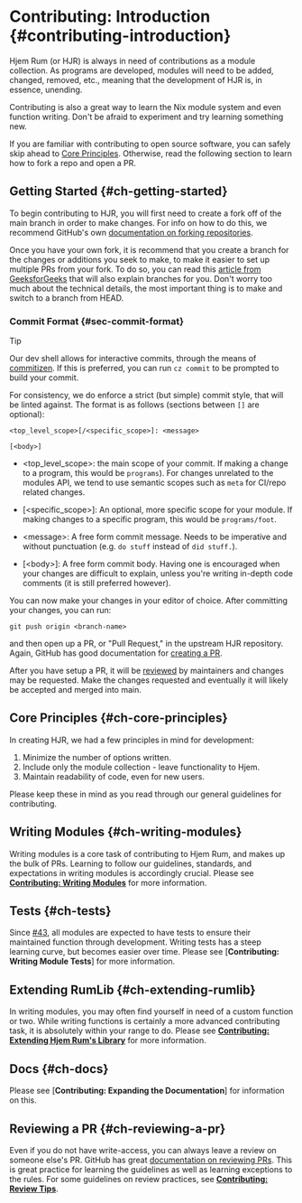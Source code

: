 # Contributing: Introduction {#contributing-introduction}

[commitizen]: https://github.com/commitizen-tools/commitizen
[article from GeeksforGeeks]: https://www.geeksforgeeks.org/how-to-create-a-new-branch-in-git/
[creating a PR]: https://docs.github.com/en/pull-requests/collaborating-with-pull-requests/proposing-changes-to-your-work-with-pull-requests/creating-a-pull-request
[documentation on forking repositories]: https://docs.github.com/en/pull-requests/collaborating-with-pull-requests/working-with-forks/fork-a-repo
[documentation on reviewing PRs]: https://docs.github.com/en/pull-requests/collaborating-with-pull-requests/reviewing-changes-in-pull-requests/reviewing-proposed-changes-in-a-pull-request
[Core Principles]: #ch-core-principles
[**Contributing: Writing Modules**]: ./writing-modules.html
[#43]: https://github.com/snugnug/hjem-rum/pull/43
[**Contributing: Setting Up Module Tests**]: ./testing.html
[**Contributing: Extending Hjem Rum's Library**]: ./rumlib.html
[**Contributign: Expanding the Documentation**]: ./docs.html
[reviewed]: #ch-reviewing-a-pr
[**Contributing: Review Tips**]: ./reviewing.html

Hjem Rum (or HJR) is always in need of contributions as a module collection. As
programs are developed, modules will need to be added, changed, removed, etc.,
meaning that the development of HJR is, in essence, unending.

Contributing is also a great way to learn the Nix module system and even
function writing. Don't be afraid to experiment and try learning something new.

If you are familiar with contributing to open source software, you can safely
skip ahead to [Core Principles]. Otherwise, read the following section to learn
how to fork a repo and open a PR.

## Getting Started {#ch-getting-started}

To begin contributing to HJR, you will first need to create a fork off of the
main branch in order to make changes. For info on how to do this, we recommend
GitHub's own [documentation on forking repositories].

Once you have your own fork, it is recommend that you create a branch for the
changes or additions you seek to make, to make it easier to set up multiple PRs
from your fork. To do so, you can read this [article from GeeksforGeeks] that
will also explain branches for you. Don't worry too much about the technical
details, the most important thing is to make and switch to a branch from HEAD.

### Commit Format {#sec-commit-format}

> [!TIP]
> Our dev shell allows for interactive commits, through the means of
> [commitizen]. If this is preferred, you can run `cz commit` to be prompted to
> build your commit.

For consistency, we do enforce a strict (but simple) commit style, that will be
linted against. The format is as follows (sections between `[]` are optional):

```console
<top_level_scope>[/<specific_scope>]: <message>

[<body>]
```

- \<top_level_scope>: the main scope of your commit. If making a change to a
  program, this would be `programs`). For changes unrelated to the modules API,
  we tend to use semantic scopes such as `meta` for CI/repo related changes.

- \[\<specific_scope>]: An optional, more specific scope for your module. If
  making changes to a specific program, this would be `programs/foot`.

- \<message>: A free form commit message. Needs to be imperative and without
  punctuation (e.g. `do stuff` instead of `did stuff.`).

- \[\<body>]: A free form commit body. Having one is encouraged when your
  changes are difficult to explain, unless you're writing in-depth code comments
  (it is still preferred however).

You can now make your changes in your editor of choice. After committing your
changes, you can run:

```shell
git push origin <branch-name>
```

and then open up a PR, or "Pull Request," in the upstream HJR repository. Again,
GitHub has good documentation for [creating a PR].

After you have setup a PR, it will be [reviewed] by maintainers and changes may
be requested. Make the changes requested and eventually it will likely be
accepted and merged into main.

## Core Principles {#ch-core-principles}

In creating HJR, we had a few principles in mind for development:

1. Minimize the number of options written.
2. Include only the module collection - leave functionality to Hjem.
3. Maintain readability of code, even for new users.

Please keep these in mind as you read through our general guidelines for
contributing.

## Writing Modules {#ch-writing-modules}

Writing modules is a core task of contributing to Hjem Rum, and makes up the
bulk of PRs. Learning to follow our guidelines, standards, and expectations in
writing modules is accordingly crucial. Please see
[**Contributing: Writing Modules**] for more information.

## Tests {#ch-tests}

Since [#43], all modules are expected to have tests to ensure their maintained
function through development. Writing tests has a steep learning curve, but
becomes easier over time. Please see [**Contributing: Writing Module Tests**]
for more information.

## Extending RumLib {#ch-extending-rumlib}

In writing modules, you may often find yourself in need of a custom function or
two. While writing functions is certainly a more advanced contributing task, it
is absolutely within your range to do. Please see
[**Contributing: Extending Hjem Rum's Library**] for more information.

## Docs {#ch-docs}

Please see [**Contributing: Expanding the Documentation**] for information on
this.

## Reviewing a PR {#ch-reviewing-a-pr}

Even if you do not have write-access, you can always leave a review on someone
else's PR. GitHub has great [documentation on reviewing PRs]. This is great
practice for learning the guidelines as well as learning exceptions to the
rules. For some guidelines on review practices, see
[**Contributing: Review Tips**].
